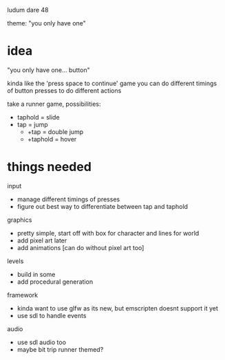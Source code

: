 ludum dare 48

theme: "you only have one"

idea
====================
"you only have one... button"

kinda like the 'press space to continue' game
you can do different timings of button presses to do different actions

take a runner game, possibilities:
- taphold = slide
- tap = jump
  - +tap = double jump
  - +taphold = hover

things needed
====================
input
- manage different timings of presses
- figure out best way to differentiate between tap and taphold

graphics
- pretty simple, start off with box for character and lines for world
- add pixel art later
- add animations [can do without pixel art too]

levels
- build in some
- add procedural generation

framework
- kinda want to use glfw as its new, but emscripten doesnt support it yet
- use sdl to handle events

audio
- use sdl audio too
- maybe bit trip runner themed?




